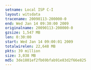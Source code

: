 ```yaml
---
setname: Local ISP C-I
layout: witsdata
tracename: 20090113-200000-0
end: Wed Jan 14 09:30:00 2009
originalname: 20090113-200000-0
gzsize: 1,547 MB
len: 0:30:00
start: Wed Jan 14 09:00:01 2009
totalwirelen: 22,648 MB
pkts: 39 million
size: 3,038 MB
md5: 3de1801ef2fb69bfab91e83d2f66e825
---
```

